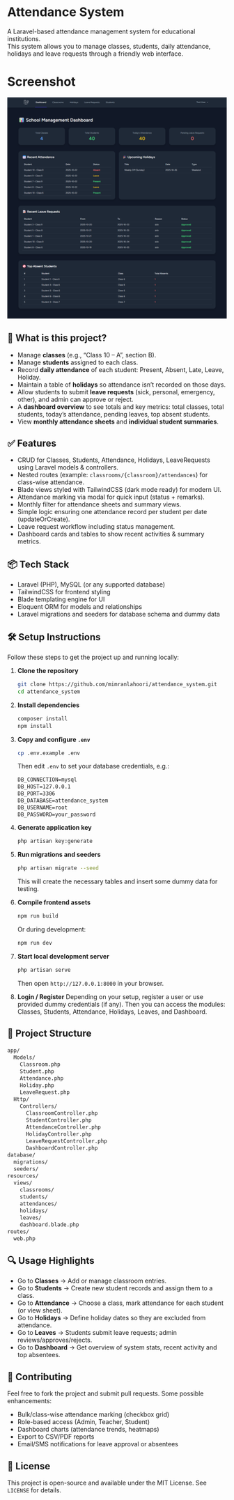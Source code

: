 # Attendance System  
A Laravel-based attendance management system for educational institutions.  
This system allows you to manage classes, students, daily attendance, holidays and leave requests through a friendly web interface.

# Screenshot  
![](public/screenshots/screenshot01.png)

## 🚀 What is this project?  
- Manage **classes** (e.g., “Class 10 – A”, section B).  
- Manage **students** assigned to each class.  
- Record **daily attendance** of each student: Present, Absent, Late, Leave, Holiday.  
- Maintain a table of **holidays** so attendance isn’t recorded on those days.  
- Allow students to submit **leave requests** (sick, personal, emergency, other), and admin can approve or reject.  
- A **dashboard overview** to see totals and key metrics: total classes, total students, today’s attendance, pending leaves, top absent students.  
- View **monthly attendance sheets** and **individual student summaries**.

## ✅ Features  
- CRUD for Classes, Students, Attendance, Holidays, LeaveRequests using Laravel models & controllers.  
- Nested routes (example: `classrooms/{classroom}/attendances`) for class-wise attendance.  
- Blade views styled with TailwindCSS (dark mode ready) for modern UI.  
- Attendance marking via modal for quick input (status + remarks).  
- Monthly filter for attendance sheets and summary views.  
- Simple logic ensuring one attendance record per student per date (updateOrCreate).  
- Leave request workflow including status management.  
- Dashboard cards and tables to show recent activities & summary metrics.

## 📦 Tech Stack  
- Laravel (PHP), MySQL (or any supported database)  
- TailwindCSS for frontend styling  
- Blade templating engine for UI  
- Eloquent ORM for models and relationships  
- Laravel migrations and seeders for database schema and dummy data  

## 🛠 Setup Instructions  
Follow these steps to get the project up and running locally:

1. **Clone the repository**  
   ```bash
   git clone https://github.com/mimranlahoori/attendance_system.git
   cd attendance_system
   ```

2. **Install dependencies**

   ```bash
   composer install
   npm install
   ```

3. **Copy and configure `.env`**

   ```bash
   cp .env.example .env
   ```

   Then edit `.env` to set your database credentials, e.g.:

   ```
   DB_CONNECTION=mysql
   DB_HOST=127.0.0.1
   DB_PORT=3306
   DB_DATABASE=attendance_system
   DB_USERNAME=root
   DB_PASSWORD=your_password
   ```

4. **Generate application key**

   ```bash
   php artisan key:generate
   ```

5. **Run migrations and seeders**

   ```bash
   php artisan migrate --seed
   ```

   This will create the necessary tables and insert some dummy data for testing.

6. **Compile frontend assets**

   ```bash
   npm run build
   ```

   Or during development:

   ```bash
   npm run dev
   ```

7. **Start local development server**

   ```bash
   php artisan serve
   ```

   Then open `http://127.0.0.1:8000` in your browser.

8. **Login / Register**
   Depending on your setup, register a user or use provided dummy credentials (if any). Then you can access the modules: Classes, Students, Attendance, Holidays, Leaves, and Dashboard.

## 📁 Project Structure

```
app/
  Models/
    Classroom.php
    Student.php
    Attendance.php
    Holiday.php
    LeaveRequest.php
  Http/
    Controllers/
      ClassroomController.php
      StudentController.php
      AttendanceController.php
      HolidayController.php
      LeaveRequestController.php
      DashboardController.php
database/
  migrations/
  seeders/
resources/
  views/
    classrooms/
    students/
    attendances/
    holidays/
    leaves/
    dashboard.blade.php
routes/
  web.php
```

## 🔍 Usage Highlights

* Go to **Classes** → Add or manage classroom entries.
* Go to **Students** → Create new student records and assign them to a class.
* Go to **Attendance** → Choose a class, mark attendance for each student (or view sheet).
* Go to **Holidays** → Define holiday dates so they are excluded from attendance.
* Go to **Leaves** → Students submit leave requests; admin reviews/approves/rejects.
* Go to **Dashboard** → Get overview of system stats, recent activity and top absentees.

## 🙌 Contributing

Feel free to fork the project and submit pull requests. Some possible enhancements:

* Bulk/class-wise attendance marking (checkbox grid)
* Role-based access (Admin, Teacher, Student)
* Dashboard charts (attendance trends, heatmaps)
* Export to CSV/PDF reports
* Email/SMS notifications for leave approval or absentees

## 📄 License

This project is open-source and available under the MIT License.
See `LICENSE` for details.


